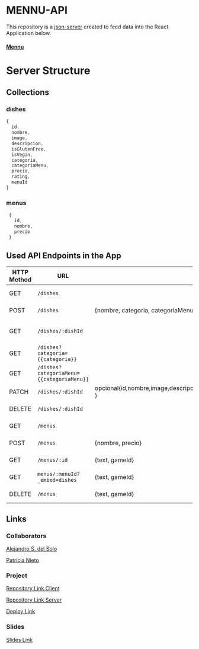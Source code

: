
# MENNU-API

This repository is a [json-server](https://github.com/typicode/json-server) created to feed data into the React Application below.

#### [Mennu](https://github.com/as-Solo/mennu/tree/main)

# Server Structure

## Collections

### dishes

```javascript
{
  id,
  nombre,
  image,
  descripcion,
  isGlutenFree,
  isVegan,
  categoria,
  categoriaMenu,
  precio,
  rating,
  menuId   
}
```

### menus

```javascript
 {
   id,
   nombre,
   precio
 }
```

## Used API Endpoints in the App

| HTTP Method | URL                                       | Request Body                 | Description                                                    |
| ----------- | ---------------------------               | ---------------------------- | -------------------------------------------------------------- |
| GET         | `/dishes`                                 |                              | Sends all dishes                                               |
| POST        | `/dishes`                                 | {nombre, categoria, categoriaMenu,image, precio, rating}         | Creates a new dish                                             |
| GET         | `/dishes/:dishId`                         |                              | Sends all details of a dish                                    |
| GET         | `/dishes?categoria={{categoria}}`         |                              | Dishes by Category                                             |
| GET         | `/dishes?categoriaMenu={{categoriaMenu}}` |                              | Dishes by menuCategory                                         |
| PATCH       | `/dishes/:dishId`                         | opcional{id,nombre,image,descripcion,isGlutenFree,isVegan,categoria,categoriaMenu,precio,rating,menuId   }  | Edits a dish object                                            |
| DELETE      | `/dishes/:dishId`                         |                              | Deletes a dish object                                          |
| GET         | `/menus`                                  |                              | Sends all menus                                                |
| POST        | `/menus`                                  | {nombre, precio}               | Creates a new menu                                             |
| GET         | `/menus/:id`                              | {text, gameId}               | Creates a new menu                                             |
| GET         |`menus/:menuId?_embed=dishes`              | {text, gameId}               | All dishes in a menu                                           |
| DELETE      | `/menus`                                  | {text, gameId}               | Deletes a menu object                                          |   

 
## Links

### Collaborators

[Alejandro S. del Solo](https://github.com/as-Solo)

[Patricia Nieto](https://github.com/PatriNieto)

### Project

[Repository Link Client](https://github.com/as-Solo/mennu)

[Repository Link Server](https://github.com/as-Solo/mennu-api)

[Deploy Link](https://mennu-ih.netlify.app/)


### Slides

[Slides Link](www.your-slides-url-here.com)
